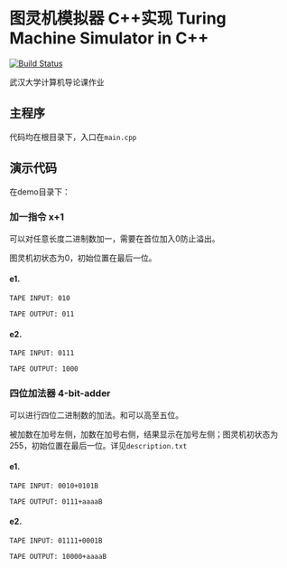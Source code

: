 # 图灵机模拟器 C++实现 Turing Machine Simulator in C++

[![Build Status](http://img.shields.io/travis/seahore/turing-machine-sim/master.svg?style=flat)](https://travis-ci.org/seahore/turing-machine-sim)

武汉大学计算机导论课作业

## 主程序

代码均在根目录下，入口在`main.cpp`

## 演示代码

在demo目录下：

### 加一指令 x+1

可以对任意长度二进制数加一，需要在首位加入0防止溢出。

图灵机初状态为0，初始位置在最后一位。

#### e1.

`TAPE INPUT: 010`

`TAPE OUTPUT: 011`

#### e2.

`TAPE INPUT: 0111`

`TAPE OUTPUT: 1000`

### 四位加法器 4-bit-adder

可以进行四位二进制数的加法。和可以高至五位。

被加数在加号左侧，加数在加号右侧，结果显示在加号左侧；图灵机初状态为255，初始位置在最后一位。详见`description.txt`

#### e1.

`TAPE INPUT: 0010+0101B`

`TAPE OUTPUT: 0111+aaaaB`

#### e2.

`TAPE INPUT: 01111+0001B`

`TAPE OUTPUT: 10000+aaaaB`
